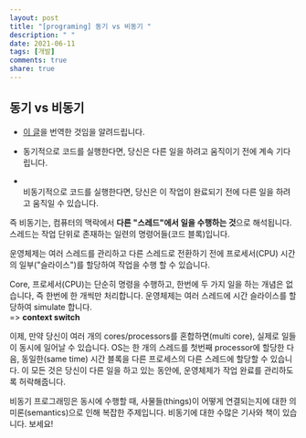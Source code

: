```yaml
---
layout: post
title: "[programing] 동기 vs 비동기 "
description: " "
date: 2021-06-11
tags: [개발]
comments: true
share: true
---
```


## 동기 vs 비동기 

* [이 글][stackoverflow]을 번역한 것임을 알려드립니다.

* 동기적으로 코드를 실행한다면, 당신은 다른 일을 하려고 움직이기 전에 계속 기다립니다. 
* <br>비동기적으로 코드를 실행한다면, 당신은 이 작업이 완료되기 전에 다른 일을 하려고 움직일 수 있습니다.

즉 비동기는, 컴퓨터의 맥락에서 **다른 "스레드"에서 일을 수행하는 것**으로 해석됩니다.
스레드는 작업 단위로 존재하는 일련의 명령어들(코드 블록)입니다.

운영체제는 여러 스레드를 관리하고 다른 스레드로 전환하기 전에 프로세서(CPU) 시간의 일부("슬라이스")를 할당하여 작업을 수행 할 수 있습니다. 

Core, 프로세서(CPU)는 단순히 명령을 수행하고, 한번에 두 가지 일을 하는 개념은 없습니다, 즉 한번에 한 개씩만 처리합니다. 운영체제는 여러 스레드에 시간 슬라이스를 할당하여 simulate 합니다. 
<br>=> **context switch**   

이제, 만약 당신이 여러 개의 cores/processors를 혼합하면(multi core), 실제로 일들이 동시에 일어날 수 있습니다. 
OS는 한 개의 스레드를 첫번째 processor에 할당한 다음, 동일한(same time) 시간 블록을 다른 프로세스의 다른 스레드에 할당할 수 있습니다.
이 모든 것은 당신이 다른 일을 하고 있는 동안에, 운영체제가 작업 완료를 관리하도록 허락해줍니다.

비동기 프로그래밍은 동시에 수행할 때, 사물들(things)이 어떻게 연결되는지에 대한 의미론(semantics)으로 인해 복잡한 주제입니다. 
비동기에 대한 수많은 기사와 책이 있습니다. 보세요!

[stackoverflow]: https://stackoverflow.com/questions/748175/asynchronous-vs-synchronous-execution-what-does-it-really-mean?answertab=active#tab-top